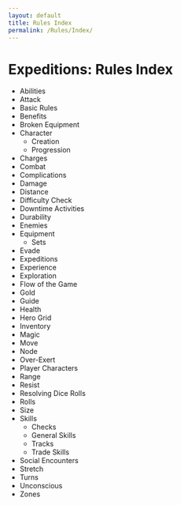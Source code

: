 ```yaml
---
layout: default
title: Rules Index
permalink: /Rules/Index/
---
```

# Expeditions: Rules Index
- Abilities
- Attack
- Basic Rules
- Benefits
- Broken Equipment
- Character
	- Creation
	- Progression
- Charges
- Combat
- Complications
- Damage
- Distance
- Difficulty Check
- Downtime Activities
- Durability
- Enemies
- Equipment
	- Sets
- Evade
- Expeditions
- Experience
- Exploration
- Flow of the Game
- Gold
- Guide
- Health
- Hero Grid
- Inventory
- Magic
- Move
- Node
- Over-Exert
- Player Characters
- Range
- Resist
- Resolving Dice Rolls
- Rolls
- Size
- Skills
	- Checks
	- General Skills
	- Tracks
	- Trade Skills
- Social Encounters
- Stretch
- Turns
- Unconscious
- Zones













